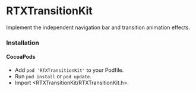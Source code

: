 # RTXTransitionKit
Implement the independent navigation bar and transition animation effects.

### Installation
#### CocoaPods
- Add `pod 'RTXTransitionKit'` to your Podfile.
- Run `pod install` or `pod update`.
- Import <RTXTransitionKit/RTXTransitionKit.h>.
